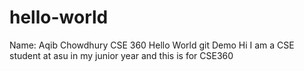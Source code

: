 # hello-world
Name: Aqib Chowdhury
CSE 360 Hello World git Demo
Hi I am a CSE student at asu in my junior year and this is for CSE360
